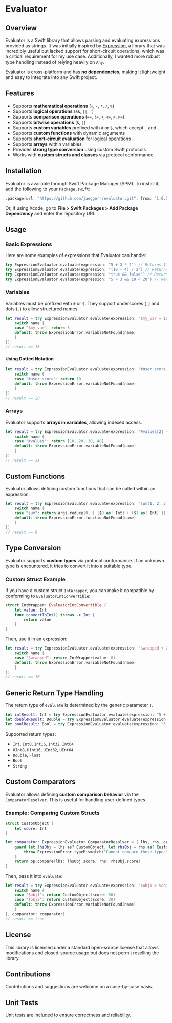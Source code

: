 # Evaluator

## Overview
Evaluator is a Swift library that allows parsing and evaluating expressions provided as strings. It was initially inspired by [Expression](https://github.com/nicklockwood/Expression), a library that was incredibly useful but lacked support for short-circuit operations, which was a critical requirement for my use case. Additionally, I wanted more robust type handling instead of relying heavily on `Any`.

Evaluator is cross-platform and has **no dependencies**, making it lightweight and easy to integrate into any Swift project.

## Features
- Supports **mathematical operations** (`+`, `-`, `*`, `/`, `%`)
- Supports **logical operations** (`&&`, `||`, `!`)
- Supports **comparison operations** (`==`, `!=`, `<`, `<=`, `>`, `>=`)
- Supports **bitwise operations** (`&`, `|`)
- Supports **custom variables** prefixed with `#` or `$`, which accept `_` and `.`
- Supports **custom functions** with dynamic arguments
- Supports **short-circuit evaluation** for logical operations
- Supports **arrays** within variables
- Provides **strong type conversion** using custom Swift protocols
- Works with **custom structs and classes** via protocol conformance

## Installation
Evaluator is available through Swift Package Manager (SPM). To install it, add the following to your `Package.swift`:

```swift
.package(url: "https://github.com/jaeggerr/evaluator.git", from: "1.0.0")
```

Or, if using Xcode, go to **File > Swift Packages > Add Package Dependency** and enter the repository URL.

## Usage

### Basic Expressions
Here are some examples of expressions that Evaluator can handle:

```swift
try ExpressionEvaluator.evaluate(expression: "5 + 3 * 2") // Returns 11
try ExpressionEvaluator.evaluate(expression: "(10 - 4) / 2") // Returns 3.0
try ExpressionEvaluator.evaluate(expression: "true && false") // Returns false
try ExpressionEvaluator.evaluate(expression: "5 > 3 && 10 < 20") // Returns true
```

### Variables
Variables must be prefixed with `#` or `$`. They support underscores (`_`) and dots (`.`) to allow structured names.

```swift
let result = try ExpressionEvaluator.evaluate(expression: "$my_var + 10", variables: { name in
    switch name {
    case "$my_var": return 5
    default: throw ExpressionError.variableNotFound(name)
    }
})
// result == 15
```

#### Using Dotted Notation
```swift
let result = try ExpressionEvaluator.evaluate(expression: "#user.score * 2", variables: { name in
    switch name {
    case "#user.score": return 10
    default: throw ExpressionError.variableNotFound(name)
    }
})
// result == 20
```

### Arrays
Evaluator supports **arrays in variables**, allowing indexed access.

```swift
let result = try ExpressionEvaluator.evaluate(expression: "#values[2] + 1", variables: { name in
    switch name {
    case "#values": return [10, 20, 30, 40]
    default: throw ExpressionError.variableNotFound(name)
    }
})
// result == 31
```

## Custom Functions
Evaluator allows defining custom functions that can be called within an expression.

```swift
let result = try ExpressionEvaluator.evaluate(expression: "sum(1, 2, 3)", functions: { name, args in
    switch name {
    case "sum": return args.reduce(0, { ($0 as! Int) + ($1 as! Int) })
    default: throw ExpressionError.functionNotFound(name)
    }
})
// result == 6
```

## Type Conversion
Evaluator supports **custom types** via protocol conformance. If an unknown type is encountered, it tries to convert it into a suitable type.

### Custom Struct Example
If you have a custom struct `IntWrapper`, you can make it compatible by conforming to `EvaluatorIntConvertible`:

```swift
struct IntWrapper: EvaluatorIntConvertible {
    let value: Int
    func convertToInt() throws -> Int {
        return value
    }
}
```

Then, use it in an expression:

```swift
let result = try ExpressionEvaluator.evaluate(expression: "$wrapped + 2", variables: { name in
    switch name {
    case "$wrapped": return IntWrapper(value: 8)
    default: throw ExpressionError.variableNotFound(name)
    }
})
// result == 10
```

## Generic Return Type Handling
The return type of `evaluate` is determined by the generic parameter `T`.

```swift
let intResult: Int = try ExpressionEvaluator.evaluate(expression: "5 + 2") // Returns Int
let doubleResult: Double = try ExpressionEvaluator.evaluate(expression: "5 / 2") // Returns Double
let boolResult: Bool = try ExpressionEvaluator.evaluate(expression: "5 > 2") // Returns Bool
```

Supported return types:
- `Int`, `Int8`, `Int16`, `Int32`, `Int64`
- `UInt8`, `UInt16`, `UInt32`, `UInt64`
- `Double`, `Float`
- `Bool`
- `String`

## Custom Comparators
Evaluator allows defining **custom comparison behavior** via the `ComparatorResolver`. This is useful for handling user-defined types.

### Example: Comparing Custom Structs
```swift
struct CustomObject {
    let score: Int
}

let comparator: ExpressionEvaluator.ComparatorResolver = { lhs, rhs, op in
    guard let lhsObj = lhs as? CustomObject, let rhsObj = rhs as? CustomObject else {
        throw ExpressionError.typeMismatch("Cannot compare these types")
    }
    return op.compare(lhs: lhsObj.score, rhs: rhsObj.score)
}
```

Then, pass it into `evaluate`:

```swift
let result = try ExpressionEvaluator.evaluate(expression: "$obj1 > $obj2", variables: { name in
    switch name {
    case "$obj1": return CustomObject(score: 50)
    case "$obj2": return CustomObject(score: 30)
    default: throw ExpressionError.variableNotFound(name)
    }
}, comparator: comparator)
// result == true
```

## License
This library is licensed under a standard open-source license that allows modifications and closed-source usage but does not permit reselling the library.

## Contributions
Contributions and suggestions are welcome on a case-by-case basis.

## Unit Tests
Unit tests are included to ensure correctness and reliability.
